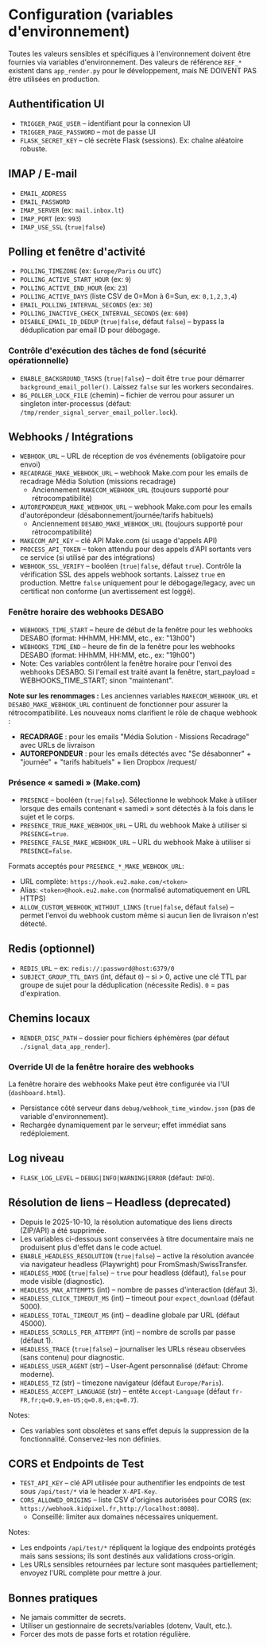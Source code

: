 # Configuration (variables d'environnement)

Toutes les valeurs sensibles et spécifiques à l'environnement doivent être fournies via variables d'environnement. Des valeurs de référence `REF_*` existent dans `app_render.py` pour le développement, mais NE DOIVENT PAS être utilisées en production.

## Authentification UI
- `TRIGGER_PAGE_USER` – identifiant pour la connexion UI
- `TRIGGER_PAGE_PASSWORD` – mot de passe UI
- `FLASK_SECRET_KEY` – clé secrète Flask (sessions). Ex: chaîne aléatoire robuste.

## IMAP / E-mail
- `EMAIL_ADDRESS`
- `EMAIL_PASSWORD`
- `IMAP_SERVER` (ex: `mail.inbox.lt`)
- `IMAP_PORT` (ex: `993`)
- `IMAP_USE_SSL` (`true|false`)

## Polling et fenêtre d'activité
- `POLLING_TIMEZONE` (ex: `Europe/Paris` ou `UTC`)
- `POLLING_ACTIVE_START_HOUR` (ex: `9`)
- `POLLING_ACTIVE_END_HOUR` (ex: `23`)
- `POLLING_ACTIVE_DAYS` (liste CSV de 0=Mon à 6=Sun, ex: `0,1,2,3,4`)
- `EMAIL_POLLING_INTERVAL_SECONDS` (ex: `30`)
- `POLLING_INACTIVE_CHECK_INTERVAL_SECONDS` (ex: `600`)
- `DISABLE_EMAIL_ID_DEDUP` (`true|false`, défaut `false`) – bypass la déduplication par email ID pour débogage.

### Contrôle d'exécution des tâches de fond (sécurité opérationnelle)
- `ENABLE_BACKGROUND_TASKS` (`true|false`) – doit être `true` pour démarrer `background_email_poller()`. Laissez `false` sur les workers secondaires.
- `BG_POLLER_LOCK_FILE` (chemin) – fichier de verrou pour assurer un singleton inter-processus (défaut: `/tmp/render_signal_server_email_poller.lock`).

## Webhooks / Intégrations
- `WEBHOOK_URL` – URL de réception de vos événements (obligatoire pour envoi)
- `RECADRAGE_MAKE_WEBHOOK_URL` – webhook Make.com pour les emails de recadrage Média Solution (missions recadrage)
  * Anciennement `MAKECOM_WEBHOOK_URL` (toujours supporté pour rétrocompatibilité)
- `AUTOREPONDEUR_MAKE_WEBHOOK_URL` – webhook Make.com pour les emails d'autorépondeur (désabonnement/journée/tarifs habituels)
  * Anciennement `DESABO_MAKE_WEBHOOK_URL` (toujours supporté pour rétrocompatibilité)
- `MAKECOM_API_KEY` – clé API Make.com (si usage d'appels API)
- `PROCESS_API_TOKEN` – token attendu pour des appels d'API sortants vers ce service (si utilisé par des intégrations)
- `WEBHOOK_SSL_VERIFY` – booléen (`true|false`, défaut `true`). Contrôle la vérification SSL des appels webhook sortants. Laissez `true` en production. Mettre `false` uniquement pour le débogage/legacy, avec un certificat non conforme (un avertissement est loggé).

### Fenêtre horaire des webhooks DESABO
- `WEBHOOKS_TIME_START` – heure de début de la fenêtre pour les webhooks DESABO (format: HHhMM, HH:MM, etc., ex: "13h00")
- `WEBHOOKS_TIME_END` – heure de fin de la fenêtre pour les webhooks DESABO (format: HHhMM, HH:MM, etc., ex: "19h00")
- Note: Ces variables contrôlent la fenêtre horaire pour l'envoi des webhooks DESABO. Si l'email est traité avant la fenêtre, start_payload = WEBHOOKS_TIME_START; sinon "maintenant".

**Note sur les renommages :** Les anciennes variables `MAKECOM_WEBHOOK_URL` et `DESABO_MAKE_WEBHOOK_URL` continuent de fonctionner pour assurer la rétrocompatibilité. Les nouveaux noms clarifient le rôle de chaque webhook :
- **RECADRAGE** : pour les emails "Média Solution - Missions Recadrage" avec URLs de livraison
- **AUTOREPONDEUR** : pour les emails détectés avec "Se désabonner" + "journée" + "tarifs habituels" + lien Dropbox /request/

### Présence « samedi » (Make.com)
- `PRESENCE` – booléen (`true|false`). Sélectionne le webhook Make à utiliser lorsque des emails contenant « samedi » sont détectés à la fois dans le sujet et le corps.
- `PRESENCE_TRUE_MAKE_WEBHOOK_URL` – URL du webhook Make à utiliser si `PRESENCE=true`.
- `PRESENCE_FALSE_MAKE_WEBHOOK_URL` – URL du webhook Make à utiliser si `PRESENCE=false`.

Formats acceptés pour `PRESENCE_*_MAKE_WEBHOOK_URL`:
- URL complète: `https://hook.eu2.make.com/<token>`
- Alias: `<token>@hook.eu2.make.com` (normalisé automatiquement en URL HTTPS)
- `ALLOW_CUSTOM_WEBHOOK_WITHOUT_LINKS` (`true|false`, défaut `false`) – permet l'envoi du webhook custom même si aucun lien de livraison n'est détecté.

## Redis (optionnel)
- `REDIS_URL` – ex: `redis://:password@host:6379/0`
 - `SUBJECT_GROUP_TTL_DAYS` (int, défaut `0`) – si > 0, active une clé TTL par groupe de sujet pour la déduplication (nécessite Redis). `0` = pas d'expiration.

## Chemins locaux
- `RENDER_DISC_PATH` – dossier pour fichiers éphémères (par défaut `./signal_data_app_render`).

### Override UI de la fenêtre horaire des webhooks
 La fenêtre horaire des webhooks Make peut être configurée via l'UI (`dashboard.html`).
 - Persistance côté serveur dans `debug/webhook_time_window.json` (pas de variable d'environnement).
 - Rechargée dynamiquement par le serveur; effet immédiat sans redéploiement.

## Log niveau
- `FLASK_LOG_LEVEL` – `DEBUG|INFO|WARNING|ERROR` (défaut: `INFO`).

## Résolution de liens – Headless (deprecated)
- Depuis le 2025-10-10, la résolution automatique des liens directs (ZIP/API) a été supprimée.
- Les variables ci-dessous sont conservées à titre documentaire mais ne produisent plus d'effet dans le code actuel.
- `ENABLE_HEADLESS_RESOLUTION` (`true|false`) – active la résolution avancée via navigateur headless (Playwright) pour FromSmash/SwissTransfer.
- `HEADLESS_MODE` (`true|false`) – `true` pour headless (défaut), `false` pour mode visible (diagnostic).
- `HEADLESS_MAX_ATTEMPTS` (int) – nombre de passes d'interaction (défaut 3).
- `HEADLESS_CLICK_TIMEOUT_MS` (int) – timeout pour `expect_download` (défaut 5000).
- `HEADLESS_TOTAL_TIMEOUT_MS` (int) – deadline globale par URL (défaut 45000).
- `HEADLESS_SCROLLS_PER_ATTEMPT` (int) – nombre de scrolls par passe (défaut 1).
- `HEADLESS_TRACE` (`true|false`) – journaliser les URLs réseau observées (sans contenu) pour diagnostic.
- `HEADLESS_USER_AGENT` (str) – User-Agent personnalisé (défaut: Chrome moderne).
- `HEADLESS_TZ` (str) – timezone navigateur (défaut `Europe/Paris`).
- `HEADLESS_ACCEPT_LANGUAGE` (str) – entête `Accept-Language` (défaut `fr-FR,fr;q=0.9,en-US;q=0.8,en;q=0.7`).

Notes:
- Ces variables sont obsolètes et sans effet depuis la suppression de la fonctionnalité. Conservez-les non définies.

## CORS et Endpoints de Test
- `TEST_API_KEY` – clé API utilisée pour authentifier les endpoints de test sous `/api/test/*` via le header `X-API-Key`.
- `CORS_ALLOWED_ORIGINS` – liste CSV d'origines autorisées pour CORS (ex: `https://webhook.kidpixel.fr,http://localhost:8080`).
  - Conseillé: limiter aux domaines nécessaires uniquement.

Notes:
- Les endpoints `/api/test/*` répliquent la logique des endpoints protégés mais sans sessions; ils sont destinés aux validations cross-origin.
- Les URLs sensibles retournées par lecture sont masquées partiellement; envoyez l'URL complète pour mettre à jour.

## Bonnes pratiques
- Ne jamais committer de secrets.
- Utiliser un gestionnaire de secrets/variables (dotenv, Vault, etc.).
- Forcer des mots de passe forts et rotation régulière.
